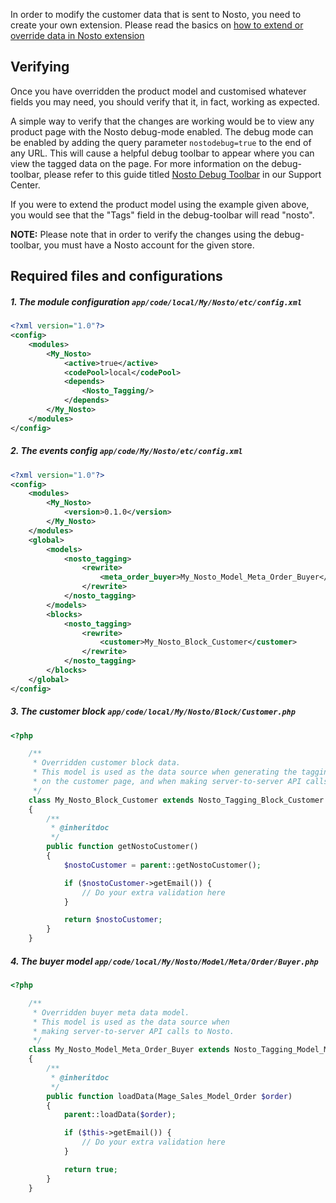 In order to modify the customer data that is sent to Nosto, you need to create your own extension. Please read the basics on [how to extend or override data in Nosto extension](Overriding-or-extending-functionalities)

## Verifying

Once you have overridden the product model and customised whatever fields you may need, you should verify that it, in fact, working as expected.

A simple way to verify that the changes are working would be to view any product page with the Nosto debug-mode enabled. The debug mode can be enabled by adding the query parameter `nostodebug=true` to the end of any URL. This will cause a helpful debug toolbar to appear where you can view the tagged data on the page. For more information on the debug-toolbar, please refer to this guide titled [Nosto Debug Toolbar](https://support.nosto.com/get-started/nosto-debug-toolbar/) in our Support Center.

If you were to extend the product model using the example given above, you would see that the "Tags" field in the debug-toolbar will read "nosto".

**NOTE:** Please note that in order to verify the changes using the debug-toolbar, you must have a Nosto account for the given store.

## Required files and configurations

##### 1. The module configuration `app/code/local/My/Nosto/etc/config.xml`

```xml
<?xml version="1.0"?>
<config>
    <modules>
        <My_Nosto>
            <active>true</active>
            <codePool>local</codePool>
            <depends>
                <Nosto_Tagging/>
            </depends>
        </My_Nosto>
    </modules>
</config>
```



##### 2. The events config `app/code/My/Nosto/etc/config.xml`

```xml
<?xml version="1.0"?>
<config>
    <modules>
        <My_Nosto>
            <version>0.1.0</version>
        </My_Nosto>
    </modules>
    <global>
        <models>
            <nosto_tagging>
                <rewrite>
                    <meta_order_buyer>My_Nosto_Model_Meta_Order_Buyer</meta_order_buyer>
                </rewrite>
            </nosto_tagging>
        </models>
        <blocks>
            <nosto_tagging>
                <rewrite>
                    <customer>My_Nosto_Block_Customer</customer>
                </rewrite>
            </nosto_tagging>
        </blocks>
    </global>
</config>
```

##### 3. The customer block `app/code/local/My/Nosto/Block/Customer.php`

```php
<?php

    /**
     * Overridden customer block data.
     * This model is used as the data source when generating the tagging elements
     * on the customer page, and when making server-to-server API calls to Nosto.
     */
    class My_Nosto_Block_Customer extends Nosto_Tagging_Block_Customer
    {
        /**
         * @inheritdoc
         */
        public function getNostoCustomer()
        {
            $nostoCustomer = parent::getNostoCustomer();

            if ($nostoCustomer->getEmail()) {
                // Do your extra validation here
            }

            return $nostoCustomer;
        }
    }

```
##### 4. The buyer model `app/code/local/My/Nosto/Model/Meta/Order/Buyer.php`
```php
<?php

    /**
     * Overridden buyer meta data model.
     * This model is used as the data source when
     * making server-to-server API calls to Nosto.
     */
    class My_Nosto_Model_Meta_Order_Buyer extends Nosto_Tagging_Model_Meta_Order_Buyer
    {
        /**
         * @inheritdoc
         */
        public function loadData(Mage_Sales_Model_Order $order)
        {
            parent::loadData($order);

            if ($this->getEmail()) {
                // Do your extra validation here
            }

            return true;
        }
    }
```